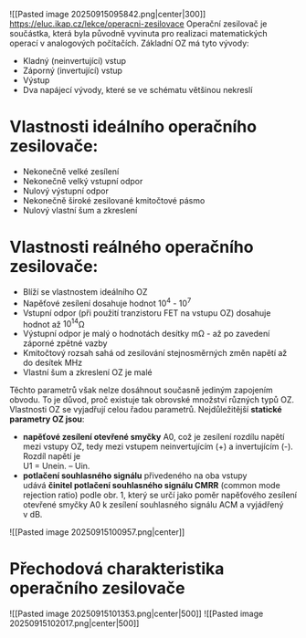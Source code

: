 ![[Pasted image 20250915095842.png|center|300]]
https://eluc.ikap.cz/lekce/operacni-zesilovace
Operační zesilovač je součástka, která byla původně vyvinuta pro realizaci matematických operací v analogových počítačích. Základní OZ má tyto vývody:
- Kladný (neinvertující) vstup
- Záporný (invertující) vstup
- Výstup
- Dva napájecí vývody, které se ve schématu většinou nekreslí


# Vlastnosti ideálního operačního zesilovače:
- Nekonečně velké zesílení
- Nekonečně velký vstupní odpor
- Nulový výstupní odpor
- Nekonečně široké zesilované kmitočtové pásmo
- Nulový vlastní šum a zkreslení
# Vlastnosti reálného operačního zesilovače:
- Blíží se vlastnostem ideálního OZ
- Napěťové zesílení dosahuje hodnot $10^4$ - $10^7$
- Vstupní odpor (při použití tranzistoru FET na vstupu OZ) dosahuje hodnot až $10^14$Ω   
- Výstupní odpor je malý o hodnotách desítky mΩ - až po zavedení záporné zpětné vazby
- Kmitočtový rozsah sahá od zesilování stejnosměrných změn napětí až do desítek MHz
- Vlastní šum a zkreslení OZ je malé

Těchto parametrů však nelze dosáhnout současně jediným zapojením obvodu. To je důvod, proč existuje tak obrovské množství různých typů OZ. Vlastnosti OZ se vyjadřují celou řadou parametrů. Nejdůležitější **statické parametry OZ jsou**:
- **napěťové zesílení otevřené smyčky** A0, což je zesílení rozdílu napětí mezi vstupy OZ, tedy mezi vstupem neinvertujícím (+) a invertujícím (-). Rozdíl napětí je  
    U1 = Unein. – Uin.
- **potlačení souhlasného signálu** přivedeného na oba vstupy udává **činitel potlačení souhlasného signálu CMRR** (common mode rejection ratio) podle obr. 1, který se určí jako poměr napěťového zesílení otevřené smyčky A0 k zesílení souhlasného signálu ACM a vyjádřený v dB.

![[Pasted image 20250915100957.png|center]]

# Přechodová charakteristika operačního zesilovače 
![[Pasted image 20250915101353.png|center|500]]
![[Pasted image 20250915102017.png|center|500]]